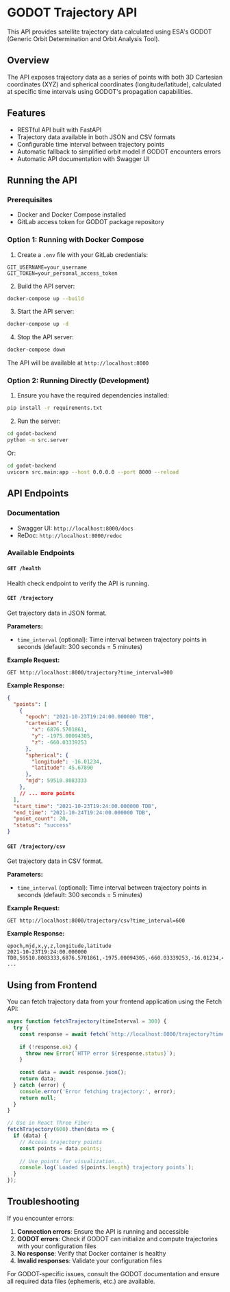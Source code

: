 # GODOT Trajectory API

This API provides satellite trajectory data calculated using ESA's GODOT (Generic Orbit Determination and Orbit Analysis Tool).

## Overview

The API exposes trajectory data as a series of points with both 3D Cartesian coordinates (XYZ) and spherical coordinates (longitude/latitude), calculated at specific time intervals using GODOT's propagation capabilities.

## Features

- RESTful API built with FastAPI
- Trajectory data available in both JSON and CSV formats
- Configurable time interval between trajectory points
- Automatic fallback to simplified orbit model if GODOT encounters errors
- Automatic API documentation with Swagger UI

## Running the API

### Prerequisites

- Docker and Docker Compose installed
- GitLab access token for GODOT package repository

### Option 1: Running with Docker Compose

1. Create a `.env` file with your GitLab credentials:

```
GIT_USERNAME=your_username
GIT_TOKEN=your_personal_access_token
```

2. Build the API server:

```bash
docker-compose up --build
```

3. Start the API server:

```bash
docker-compose up -d
```

4. Stop the API server:

```bash
docker-compose down
```


The API will be available at `http://localhost:8000`

### Option 2: Running Directly (Development)

1. Ensure you have the required dependencies installed:

```bash
pip install -r requirements.txt
```

2. Run the server:

```bash
cd godot-backend
python -m src.server
```

Or:

```bash
cd godot-backend
uvicorn src.main:app --host 0.0.0.0 --port 8000 --reload
```

## API Endpoints

### Documentation

- Swagger UI: `http://localhost:8000/docs`
- ReDoc: `http://localhost:8000/redoc`

### Available Endpoints

#### `GET /health`

Health check endpoint to verify the API is running.

#### `GET /trajectory`

Get trajectory data in JSON format.

**Parameters:**
- `time_interval` (optional): Time interval between trajectory points in seconds (default: 300 seconds = 5 minutes)

**Example Request:**
```
GET http://localhost:8000/trajectory?time_interval=900
```

**Example Response:**
```json
{
  "points": [
    {
      "epoch": "2021-10-23T19:24:00.000000 TDB",
      "cartesian": {
        "x": 6876.5701861,
        "y": -1975.00094305,
        "z": -660.03339253
      },
      "spherical": {
        "longitude": -16.01234,
        "latitude": 45.67890
      },
      "mjd": 59510.8083333
    },
    // ... more points
  ],
  "start_time": "2021-10-23T19:24:00.000000 TDB",
  "end_time": "2021-10-24T19:24:00.000000 TDB",
  "point_count": 20,
  "status": "success"
}
```

#### `GET /trajectory/csv`

Get trajectory data in CSV format.

**Parameters:**
- `time_interval` (optional): Time interval between trajectory points in seconds (default: 300 seconds = 5 minutes)

**Example Request:**
```
GET http://localhost:8000/trajectory/csv?time_interval=600
```

**Example Response:**
```
epoch,mjd,x,y,z,longitude,latitude
2021-10-23T19:24:00.000000 TDB,59510.8083333,6876.5701861,-1975.00094305,-660.03339253,-16.01234,45.67890
...
```

## Using from Frontend

You can fetch trajectory data from your frontend application using the Fetch API:

```javascript
async function fetchTrajectory(timeInterval = 300) {
  try {
    const response = await fetch(`http://localhost:8000/trajectory?time_interval=${timeInterval}`);
    
    if (!response.ok) {
      throw new Error(`HTTP error ${response.status}`);
    }
    
    const data = await response.json();
    return data;
  } catch (error) {
    console.error('Error fetching trajectory:', error);
    return null;
  }
}

// Use in React Three Fiber:
fetchTrajectory(600).then(data => {
  if (data) {
    // Access trajectory points
    const points = data.points;
    
    // Use points for visualization...
    console.log(`Loaded ${points.length} trajectory points`);
  }
});
```

## Troubleshooting

If you encounter errors:

1. **Connection errors**: Ensure the API is running and accessible
2. **GODOT errors**: Check if GODOT can initialize and compute trajectories with your configuration files
3. **No response**: Verify that Docker container is healthy
4. **Invalid responses**: Validate your configuration files

For GODOT-specific issues, consult the GODOT documentation and ensure all required data files (ephemeris, etc.) are available. 